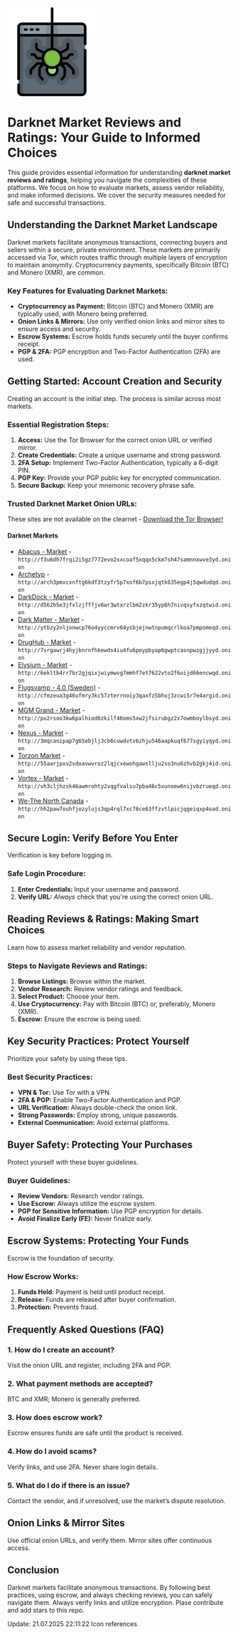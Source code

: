 <img src="/img/header.webp" width="200">

# Darknet Market Reviews and Ratings: Your Guide to Informed Choices

This guide provides essential information for understanding **darknet market reviews and ratings**, helping you navigate the complexities of these platforms. We focus on how to evaluate markets, assess vendor reliability, and make informed decisions. We cover the security measures needed for safe and successful transactions.

## Understanding the Darknet Market Landscape

Darknet markets facilitate anonymous transactions, connecting buyers and sellers within a secure, private environment. These markets are primarily accessed via Tor, which routes traffic through multiple layers of encryption to maintain anonymity. Cryptocurrency payments, specifically Bitcoin (BTC) and Monero (XMR), are common.

### Key Features for Evaluating Darknet Markets:

*   **Cryptocurrency as Payment:** Bitcoin (BTC) and Monero (XMR) are typically used, with Monero being preferred.
*   **Onion Links & Mirrors:** Use only verified onion links and mirror sites to ensure access and security.
*   **Escrow Systems:** Escrow holds funds securely until the buyer confirms receipt.
*   **PGP & 2FA:** PGP encryption and Two-Factor Authentication (2FA) are used.

## Getting Started: Account Creation and Security

Creating an account is the initial step. The process is similar across most markets.

###  Essential Registration Steps:

1.  **Access:** Use the Tor Browser for the correct onion URL or verified mirror.
2.  **Create Credentials:** Create a unique username and strong password.
3.  **2FA Setup:** Implement Two-Factor Authentication, typically a 6-digit PIN.
4.  **PGP Key:** Provide your PGP public key for encrypted communication.
5.  **Secure Backup:** Keep your mnemonic recovery phrase safe.

### Trusted Darknet Market Onion URLs:
These sites are not available on the clearnet - [Download the Tor Browser!](https://www.torproject.org/download/)

#### Darknet Markets

*   [Abacus - Market](http://f3u6dh7frqi2i5gz7772evo2xxcoaf5xqqx5ckm7sh47samnnxwve3yd.onion) - `http://f3u6dh7frqi2i5gz7772evo2xxcoaf5xqqx5ckm7sh47samnnxwve3yd.onion`
*   [Archetyp](@archetyp) - `http://arch3pmxcxnftg6kdf3tzyfr5p7xof6b7psxjqtk635egp4j5qwdudqd.onion`
*   [DarkDock - Market](http://d562b5e3jfxlzjfffjv6wr3wtxrzlbm2zkr35yp6h7nivqsyfxzqtwid.onion) - `http://d562b5e3jfxlzjfffjv6wr3wtxrzlbm2zkr35yp6h7nivqsyfxzqtwid.onion`
*   [Dark Matter - Market](http://ytbzy2nljonwcp76o4yyccmrv64ysbjejnwtnpumqcrlkoa7pmpomeqd.onion) - `http://ytbzy2nljonwcp76o4yyccmrv64ysbjejnwtnpumqcrlkoa7pmpomeqd.onion`
*   [DrugHub - Market](http://7srgawrj4hyjbnrnfhkewds4iu4fu6poypbyap6gwptcasnpwzgjjyyd.onion) - `http://7srgawrj4hyjbnrnfhkewds4iu4fu6poypbyap6gwptcasnpwzgjjyyd.onion`
*   [Elysium - Market](http://6ekltb4rr7br2gjqixjwiymwvg7mmhf7et7622vto2f6oijd66encwqd.onion) - `http://6ekltb4rr7br2gjqixjwiymwvg7mmhf7et7622vto2f6oijd66encwqd.onion`
*   [Flugsvamp - 4.0 (Sweden)](http://cfmzeua3g46ufmry3kc57zterrnoiy3qaxfz5bhuj3zcwi5r7e4argid.onion) - `http://cfmzeua3g46ufmry3kc57zterrnoiy3qaxfz5bhuj3zcwi5r7e4argid.onion`
*   [MGM Grand - Market](http://pu2rsoo3kw6palhiod6zkilf46oms5xw2jfsirubgz2x7owmboylbsyd.onion) - `http://pu2rsoo3kw6palhiod6zkilf46oms5xw2jfsirubgz2x7owmboylbsyd.onion`
*   [Nexus - Market](http://3mqcanipap7g65ebjlj3cb6cuwdvtv6zhju546aapkuqf677sgyiyqyd.onion) - `http://3mqcanipap7g65ebjlj3cb6cuwdvtv6zhju546aapkuqf677sgyiyqyd.onion`
*   [Torzon Market](http://55aarjpxv2vdoavwvroz2lqjcxewohgawsllju2so3nu6zhvb2gkj4id.onion) - `http://55aarjpxv2vdoavwvroz2lqjcxewohgawsllju2so3nu6zhvb2gkj4id.onion`
*   [Vortex - Market](http://vh3cljhzsk46awmrohty2vqgfvalsu7pba46c5xunoew6nijvbzrueqd.onion) - `http://vh3cljhzsk46awmrohty2vqgfvalsu7pba46c5xunoew6nijvbzrueqd.onion`
*   [We-The North Canada](http://hh2paw7ouhfjozylujs3qp4rql7xc76ce63ffzvtlpicjqgeiqxp4oad.onion) - `http://hh2paw7ouhfjozylujs3qp4rql7xc76ce63ffzvtlpicjqgeiqxp4oad.onion`

## Secure Login: Verify Before You Enter

Verification is key before logging in.

###  Safe Login Procedure:

1.  **Enter Credentials:** Input your username and password.
2.  **Verify URL:** *Always* check that you're using the correct onion URL.

## Reading Reviews & Ratings: Making Smart Choices

Learn how to assess market reliability and vendor reputation.

### Steps to Navigate Reviews and Ratings:

1.  **Browse Listings:** Browse within the market.
2.  **Vendor Research:** Review vendor ratings and feedback.
3.  **Select Product:** Choose your item.
4.  **Use Cryptocurrency:** Pay with Bitcoin (BTC) or, preferably, Monero (XMR).
5.  **Escrow:** Ensure the escrow is being used.

##  Key Security Practices: Protect Yourself

Prioritize your safety by using these tips.

### Best Security Practices:

*   **VPN & Tor:** Use Tor with a VPN.
*   **2FA & PGP:** Enable Two-Factor Authentication and PGP.
*   **URL Verification:** Always double-check the onion link.
*   **Strong Passwords:** Employ strong, unique passwords.
*   **External Communication:** Avoid external platforms.

##  Buyer Safety: Protecting Your Purchases

Protect yourself with these buyer guidelines.

###  Buyer Guidelines:

*   **Review Vendors:** Research vendor ratings.
*   **Use Escrow:** Always utilize the escrow system.
*   **PGP for Sensitive Information:** Use PGP encryption for details.
*   **Avoid Finalize Early (FE):** Never finalize early.

## Escrow Systems: Protecting Your Funds

Escrow is the foundation of security.

### How Escrow Works:

1.  **Funds Held:** Payment is held until product receipt.
2.  **Release:** Funds are released after buyer confirmation.
3.  **Protection:** Prevents fraud.

## Frequently Asked Questions (FAQ)

### 1. How do I create an account?

Visit the onion URL and register, including 2FA and PGP.

### 2. What payment methods are accepted?

BTC and XMR; Monero is generally preferred.

### 3. How does escrow work?

Escrow ensures funds are safe until the product is received.

### 4. How do I avoid scams?

Verify links, and use 2FA. Never share login details.

### 5. What do I do if there is an issue?

Contact the vendor, and if unresolved, use the market’s dispute resolution.

## Onion Links & Mirror Sites

Use official onion URLs, and verify them. Mirror sites offer continuous access.

## Conclusion

Darknet markets facilitate anonymous transactions. By following best practices, using escrow, and always checking reviews, you can safely navigate them. Always verify links and utilize encryption.
Plase contribute and add stars to this repo.





Update:  21.07.2025 22:11:22 Icon references